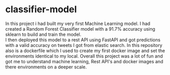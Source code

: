 # classifier-model
In this project i had built my very first Machine Learning model. 
I had created a Random Forest Classifier model with a 91.7% accuracy using sklearn to build and train the model.  
I then deployed this model to a rest API using FastAPI and got predictions with a valid accuracy on tweets I got from elastic search.
In this repository also is a dockerfile which I used to create my first docker image and set the environments identical to my local.
Overall this project was a lot of fun and got me to understand machine learning, Rest API's and docker images and there environments on a deeper scale.

